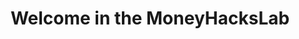 ---
title: Welcome in the MoneyHacksLab
description: A simple blog with Bloggrify
layout: home
listed: false
---